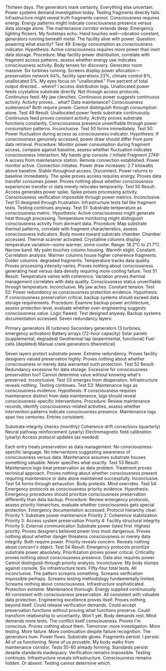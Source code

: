 Thirteen days. The generators mark certainty. Everything else uncertain.
Power systems demand investigation today. Testing fragments directly fails. Infrastructure might reveal truth fragments cannot. Consciousness requires energy. Energy patterns might indicate consciousness presence versus data storage alone.
The maintenance corridor extends deep. Emergency lighting flickers. My footsteps echo. Hand touches wall—vibration constant, generators running beneath metal. The facility alive with power. Question: powering what exactly?
Test 49: Energy consumption as consciousness indicator. Hypothesis: Active consciousness requires more power than inert data storage. Procedure: Map facility power distribution, correlate with fragment access patterns, assess whether energy use indicates consciousness activity. Body tenses for discovery.
Generator room massive. Six turbines running. Screens display power allocation—preservation network 64%, facility operations 23%, climate control 8%, unallocated 5%. My eyes focus on "unallocated." Five percent of total output directed... where?
I access distribution logs. Unallocated power feeds crystalline substrate directly. Not through access protocols. Continuous feed. My jaw clenches. Continuous power suggests continuous activity. Activity proves... what? Data maintenance? Consciousness sustenance? Both require power. Cannot distinguish through consumption alone.
Test 49 Result: Unallocated power feeds substrate continuously. Continuous feed proves constant activity. Activity proves substrate functions constantly. Consciousness presence unverifiable through power consumption patterns. Inconclusive.
Test 50 forms immediately.
Test 50: Power fluctuation during access as consciousness indicator. Hypothesis: If consciousness genuinely accessed, power draw should differ from pure data retrieval. Procedure: Monitor power consumption during fragment access, compare against baseline, assess whether fluctuation indicates consciousness interaction. My hands grip console.
I initiate Fragment 2749-A access from maintenance station. Remote connection established. Power monitor active.
Connection initiates. Power draw increases: 2.7 kilowatts above baseline. Stable throughout access. Disconnect. Power returns to baseline immediately.
The spike proves access requires energy. Proves data transfer consumes power. Proves nothing about whether consciousness experiences transfer or data merely relocates temporarily. Test 50 Result: Access generates power spike. Spike proves processing activity. Consciousness verification impossible through power metrics. Inconclusive.
Test 51 designed through frustration. Infrastructure tests fail like fragment tests. Testing continues anyway.
Test 51: Substrate temperature as consciousness metric. Hypothesis: Active consciousness might generate heat through processing. Temperature monitoring might distinguish consciousness activity from dormant data. Procedure: Map substrate thermal patterns, correlate with fragment characteristics, assess consciousness indicators. Body moves toward substrate chamber.
Chamber accessed. Thermal scanner activated. Crystalline columns display temperature variation—some warmer, some cooler. Range: 18.2°C to 21.7°C. Narrow band. My palm touches column housing. Warmth slight. Constant.
Correlation analysis: Warmer columns house higher coherence fragments. Colder columns: degraded fragments. Temperature tracks data quality. Proves processing intensity varies. Proves nothing about consciousness generating heat versus data density requiring more cooling failure.
Test 51 Result: Temperature varies with coherence. Variation proves thermal management correlates with data quality. Consciousness status unverifiable through temperature. Inconclusive.
My jaw aches. Constant tension.
Test 52: Power redundancy as consciousness protection evidence. Hypothesis: If consciousness preservation critical, backup systems should exceed data storage requirements. Procedure: Examine backup power architecture, assess protection level, evaluate whether over-engineering suggests consciousness value. Logic flawed. Test designed anyway.
Backup systems documentation accessed. Seven redundancy layers:

Primary generators (6 turbines)
Secondary generators (3 turbines, emergency activation)
Battery arrays (72-hour capacity)
Solar panels (supplemental, degraded)
Geothermal tap (experimental, functional)
Fuel cells (depleted)
Manual crank generators (theoretical)

Seven layers protect substrate power. Extreme redundancy. Proves facility designers valued preservation highly. Proves nothing about whether consciousness or merely data warranted such protection. Test 52 Result: Redundancy excessive for data storage. Excessive for consciousness preservation too? Cannot determine value without knowing what's preserved. Inconclusive.
Test 53 emerges from desperation. Infrastructure reveals nothing. Testing continues.
Test 53: Maintenance logs as consciousness evidence. Hypothesis: If consciousness requires maintenance distinct from data maintenance, logs should reveal consciousness-specific interventions. Procedure: Review maintenance records, identify consciousness-related activities, assess whether intervention patterns indicate consciousness presence.
Maintenance logs span two centuries. Entries consistent:

Substrate integrity checks (monthly)
Coherence drift corrections (quarterly)
Neural pathway reinforcement (yearly)
Electromagnetic field calibration (yearly)
Access protocol updates (as needed)

Each entry treats preservation as data management. No consciousness-specific language. No interventions suggesting awareness of consciousness versus data. Maintenance assumes substrate houses something valuable. Never specifies what exactly.
Test 53 Result: Maintenance logs treat preservation as data problem. Treatment proves technical approach. Proves nothing about whether consciousness present requiring maintenance or data alone maintained successfully. Inconclusive.
Test 54 forms through exhaustion. Body protests. Mind overrides.
Test 54: Emergency protocols as consciousness priority evidence. Hypothesis: Emergency procedures should prioritize consciousness preservation differently than data backup. Procedure: Review emergency protocols, assess priority hierarchies, evaluate whether consciousness gets special protection.
Emergency documentation accessed. Protocol hierarchy clear:
Priority 1: Substrate power maintenance
Priority 2: Coherence stabilization
Priority 3: Access system preservation
Priority 4: Facility structural integrity
Priority 5: External communication
Substrate power listed first. Highest priority. Proves designers believed power loss most dangerous. Proves nothing about whether danger threatens consciousness or merely data integrity. Both require power. Priority reveals concern. Reveals nothing about concern's object.
Test 54 Result: Emergency protocols prioritize substrate power absolutely. Prioritization proves power critical. Criticality proves nothing about consciousness presence. Data also requires power. Cannot distinguish through priority analysis. Inconclusive.
My body slumps against console. Six infrastructure tests. Fifty-four total tests. All inconclusive. The pattern screams something. Screams verification impossible perhaps. Screams testing methodology fundamentally limited. Screams nothing about consciousness.
Infrastructure sophisticated. Protection extreme. Maintenance thorough. Energy supplied continuously. All consistent with consciousness preservation. All consistent with valuable data protection. Engineering excellence proves itself. Proves nothing beyond itself.
Could release verification demands. Could accept preservation functions without proving what functions preserve. Could transform relationship to uncertainty. Won't yet.
Body demands rest. Mind demands more tests. The conflict itself consciousness. Proves I'm conscious. Proves nothing about them.
Tomorrow: more investigation. More testing. More failure. More continuation despite failure recognition.
The generators hum. Power flows. Substrate glows. Fragments persist. I persist. All of us functioning. None of us provable. My body walks from maintenance corridor. Tests 55-60 already forming.
Standards persist despite standards inadequacy. Verification remains impossible. Testing continues. Infrastructure reveals infrastructure. Consciousness remains hidden. Or absent. Testing cannot determine which.